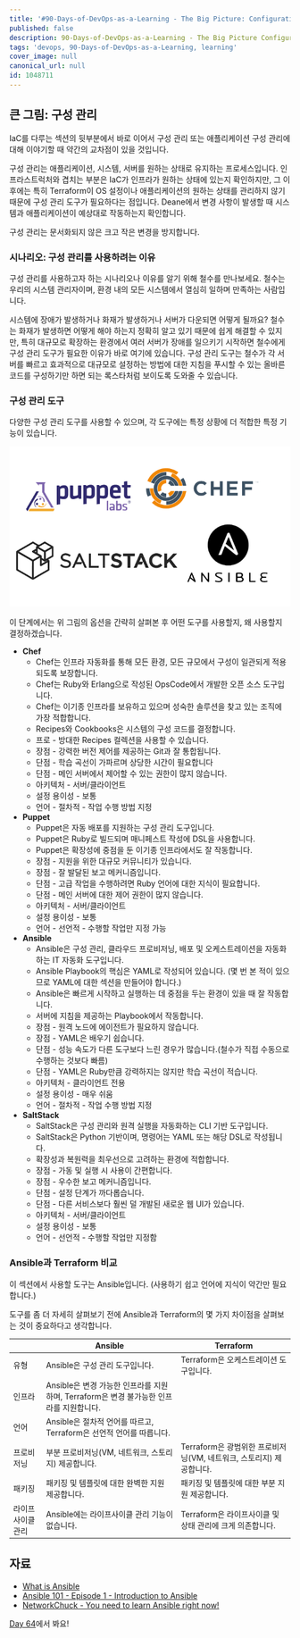 ```yaml
---
title: '#90-Days-of-DevOps-as-a-Learning - The Big Picture: Configuration Management - Day 63'
published: false
description: 90-Days-of-DevOps-as-a-Learning - The Big Picture Configuration Management
tags: 'devops, 90-Days-of-DevOps-as-a-Learning, learning'
cover_image: null
canonical_url: null
id: 1048711
---
```


## 큰 그림: 구성 관리

IaC를 다루는 섹션의 뒷부분에서 바로 이어서 구성 관리 또는 애플리케이션 구성 관리에 대해 이야기할 때 약간의 교차점이 있을 것입니다.

구성 관리는 애플리케이션, 시스템, 서버를 원하는 상태로 유지하는 프로세스입니다. 인프라스트럭처와 겹치는 부분은 IaC가 인프라가 원하는 상태에 있는지 확인하지만, 그 이후에는 특히 Terraform이 OS 설정이나 애플리케이션의 원하는 상태를 관리하지 않기 때문에 구성 관리 도구가 필요하다는 점입니다. Deane에서 변경 사항이 발생할 때 시스템과 애플리케이션이 예상대로 작동하는지 확인합니다.

구성 관리는 문서화되지 않은 크고 작은 변경을 방지합니다.

### 시나리오: 구성 관리를 사용하려는 이유

구성 관리를 사용하고자 하는 시나리오나 이유를 알기 위해 철수를 만나보세요. 철수는 우리의 시스템 관리자이며, 환경 내의 모든 시스템에서 열심히 일하며 만족하는 사람입니다.

시스템에 장애가 발생하거나 화재가 발생하거나 서버가 다운되면 어떻게 될까요? 철수는 화재가 발생하면 어떻게 해야 하는지 정확히 알고 있기 때문에 쉽게 해결할 수 있지만, 특히 대규모로 확장하는 환경에서 여러 서버가 장애를 일으키기 시작하면 철수에게 구성 관리 도구가 필요한 이유가 바로 여기에 있습니다. 구성 관리 도구는 철수가 각 서버를 빠르고 효과적으로 대규모로 설정하는 방법에 대한 지침을 푸시할 수 있는 올바른 코드를 구성하기만 하면 되는 록스타처럼 보이도록 도와줄 수 있습니다.

### 구성 관리 도구

다양한 구성 관리 도구를 사용할 수 있으며, 각 도구에는 특정 상황에 더 적합한 특정 기능이 있습니다.

![](/2022/Days/Images/Day63_config1.png)

이 단계에서는 위 그림의 옵션을 간략히 살펴본 후 어떤 도구를 사용할지, 왜 사용할지 결정하겠습니다.

- **Chef**
  - Chef는 인프라 자동화를 통해 모든 환경, 모든 규모에서 구성이 일관되게 적용되도록 보장합니다.
  - Chef는 Ruby와 Erlang으로 작성된 OpsCode에서 개발한 오픈 소스 도구입니다.
  - Chef는 이기종 인프라를 보유하고 있으며 성숙한 솔루션을 찾고 있는 조직에 가장 적합합니다.
  - Recipes와 Cookbooks은 시스템의 구성 코드를 결정합니다.
  - 프로 - 방대한 Recipes 컬렉션을 사용할 수 있습니다.
  - 장점 - 강력한 버전 제어를 제공하는 Git과 잘 통합됩니다.
  - 단점 - 학습 곡선이 가파르며 상당한 시간이 필요합니다
  - 단점 - 메인 서버에서 제어할 수 있는 권한이 많지 않습니다.
  - 아키텍처 - 서버/클라이언트
  - 설정 용이성 - 보통
  - 언어 - 절차적 - 작업 수행 방법 지정
- **Puppet**
  - Puppet은 자동 배포를 지원하는 구성 관리 도구입니다.
  - Puppet은 Ruby로 빌드되며 매니페스트 작성에 DSL을 사용합니다.
  - Puppet은 확장성에 중점을 둔 이기종 인프라에서도 잘 작동합니다.
  - 장점 - 지원을 위한 대규모 커뮤니티가 있습니다.
  - 장점 - 잘 발달된 보고 메커니즘입니다.
  - 단점 - 고급 작업을 수행하려면 Ruby 언어에 대한 지식이 필요합니다.
  - 단점 - 메인 서버에 대한 제어 권한이 많지 않습니다.
  - 아키텍처 - 서버/클라이언트
  - 설정 용이성 - 보통
  - 언어 - 선언적 - 수행할 작업만 지정 가능
- **Ansible**
  - Ansible은 구성 관리, 클라우드 프로비저닝, 배포 및 오케스트레이션을 자동화하는 IT 자동화 도구입니다.
  - Ansible Playbook의 핵심은 YAML로 작성되어 있습니다. (몇 번 본 적이 있으므로 YAML에 대한 섹션을 만들어야 합니다.)
  - Ansible은 빠르게 시작하고 실행하는 데 중점을 두는 환경이 있을 때 잘 작동합니다.
  - 서버에 지침을 제공하는 Playbook에서 작동합니다.
  - 장점 - 원격 노드에 에이전트가 필요하지 않습니다.
  - 장점 - YAML은 배우기 쉽습니다.
  - 단점 - 성능 속도가 다른 도구보다 느린 경우가 많습니다.(철수가 직접 수동으로 수행하는 것보다 빠름)
  - 단점 - YAML은 Ruby만큼 강력하지는 않지만 학습 곡선이 적습니다.
  - 아키텍처 - 클라이언트 전용
  - 설정 용이성 - 매우 쉬움
  - 언어 - 절차적 - 작업 수행 방법 지정
- **SaltStack**
  - SaltStack은 구성 관리와 원격 실행을 자동화하는 CLI 기반 도구입니다.
  - SaltStack은 Python 기반이며, 명령어는 YAML 또는 해당 DSL로 작성됩니다.
  - 확장성과 복원력을 최우선으로 고려하는 환경에 적합합니다.
  - 장점 - 가동 및 실행 시 사용이 간편합니다.
  - 장점 - 우수한 보고 메커니즘입니다.
  - 단점 - 설정 단계가 까다롭습니다.
  - 단점 - 다른 서비스보다 훨씬 덜 개발된 새로운 웹 UI가 있습니다.
  - 아키텍처 - 서버/클라이언트
  - 설정 용이성 - 보통
  - 언어 - 선언적 - 수행할 작업만 지정함

### Ansible과 Terraform 비교

이 섹션에서 사용할 도구는 Ansible입니다. (사용하기 쉽고 언어에 지식이 약간만 필요합니다.)

도구를 좀 더 자세히 살펴보기 전에 Ansible과 Terraform의 몇 가지 차이점을 살펴보는 것이 중요하다고 생각합니다.

|                   | Ansible                                                                                 | Terraform                                                           |
| ----------------- | --------------------------------------------------------------------------------------- | ------------------------------------------------------------------- |
| 유형              | Ansible은 구성 관리 도구입니다.                                                         | Terraform은 오케스트레이션 도구입니다.                              |
| 인프라            | Ansible은 변경 가능한 인프라를 지원하며, Terraform은 변경 불가능한 인프라를 지원합니다. |
| 언어              | Ansible은 절차적 언어를 따르고, Terraform은 선언적 언어를 따릅니다.                     |
| 프로비저닝        | 부분 프로비저닝(VM, 네트워크, 스토리지) 제공합니다.                                     | Terraform은 광범위한 프로비저닝(VM, 네트워크, 스토리지) 제공합니다. |
| 패키징            | 패키징 및 템플릿에 대한 완벽한 지원 제공합니다.                                         | 패키징 및 템플릿에 대한 부분 지원 제공합니다.                       |
| 라이프사이클 관리 | Ansible에는 라이프사이클 관리 기능이 없습니다.                                          | Terraform은 라이프사이클 및 상태 관리에 크게 의존합니다.            |

## 자료

- [What is Ansible](https://www.youtube.com/watch?v=1id6ERvfozo)
- [Ansible 101 - Episode 1 - Introduction to Ansible](https://www.youtube.com/watch?v=goclfp6a2IQ)
- [NetworkChuck - You need to learn Ansible right now!](https://www.youtube.com/watch?v=5hycyr-8EKs&t=955s)

[Day 64](day64.md)에서 봐요!
